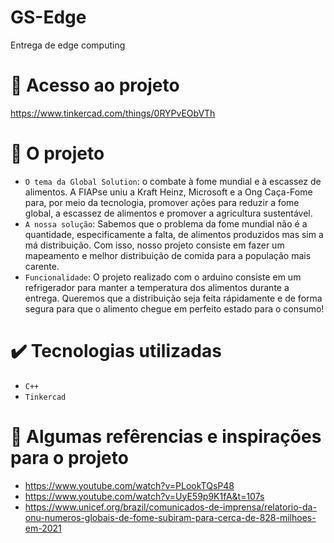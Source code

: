 # GS-Edge
Entrega de edge computing


# 📁 Acesso ao projeto
https://www.tinkercad.com/things/0RYPvEObVTh

# 🔨 O projeto

- `O tema da Global Solution`: o combate à fome mundial e à escassez de alimentos. A FIAPse uniu  a Kraft  Heinz, Microsoft e a Ong  Caça-Fome para, por meio  da tecnologia,  promover  ações para reduzir a fome  global,  a escassez de alimentos  e promover  a agricultura  sustentável.
- `A nossa solução`: Sabemos que o problema da fome mundial não é a quantidade, especificamente a falta, de alimentos produzidos mas sim a má distribuição. Com isso, nosso projeto consiste em fazer um mapeamento e melhor distribuição de comida para a população mais carente.
- `Funcionalidade`: O projeto realizado com o arduino consiste em um refrigerador para manter a temperatura dos alimentos durante a entrega. Queremos que a distribuição seja feita rápidamente e de forma segura para que o alimento chegue em perfeito estado para o consumo!

# ✔️ Tecnologias utilizadas

- ``C++``
- ``Tinkercad``

# 📱 Algumas refêrencias e inspirações para o projeto

- https://www.youtube.com/watch?v=PLookTQsP48
- https://www.youtube.com/watch?v=UyE59p9K1fA&t=107s
- https://www.unicef.org/brazil/comunicados-de-imprensa/relatorio-da-onu-numeros-globais-de-fome-subiram-para-cerca-de-828-milhoes-em-2021
